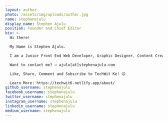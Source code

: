 ```yaml
---
layout: author
photo: /assets/img/uploads/author.jpg
name: stephenajulu
display_name: Stephen Ajulu
position: Founder and Chief Editor
bio: >-
  Hi there!

  My Name is Stephen Ajulu.

  I am a Junior Front End Web Developer, Graphic Designer, Content Creator(Blog, Video and Podcast) and Cybersecurity/Tech Consultant

  Want to contact me? → ajulu[at]stephenajulu.com

  Like, Share, Comment and Subscribe to TechWit Ke! 😉 

  Learn More: https://techwit6.netlify.app/about/
github_username: stephenajulu
facebook_username: stephenajulu
twitter_username: stephenajulu
instagram_username: stephenajulu
linkedin_username: stephenajulu
medium_username: stephenajulu
---
```

